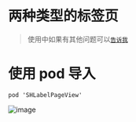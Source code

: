 
# 两种类型的标签页

> 使用中如果有其他问题可以[`告诉我`](https://github.com/CCSH/SHLabelPageView/issues/new)

# 使用 pod 导入
```
pod 'SHLabelPageView'
```

![image](https://github.com/CCSH/SHLabelPageView/blob/master/QQ20180711-154752-HD.gif)
